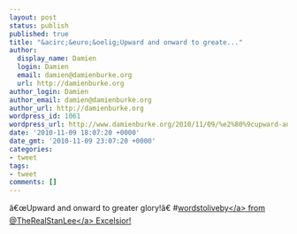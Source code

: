 ```yaml
---
layout: post
status: publish
published: true
title: "&acirc;&euro;&oelig;Upward and onward to greate..."
author:
  display_name: Damien
  login: Damien
  email: damien@damienburke.org
  url: http://damienburke.org
author_login: Damien
author_email: damien@damienburke.org
author_url: http://damienburke.org
wordpress_id: 1061
wordpress_url: http://www.damienburke.org/2010/11/09/%e2%80%9cupward-and-onward-to-greate/
date: '2010-11-09 18:07:20 +0000'
date_gmt: '2010-11-09 23:07:20 +0000'
categories:
- tweet
tags:
- tweet
comments: []
---
```

<p>&acirc;&euro;&oelig;Upward and onward to greater glory!&acirc;&euro;  #<a href="http:&#47;&#47;search.twitter.com&#47;search?q=%23wordstoliveby" class="aktt_hashtag">wordstoliveby<&#47;a> from @<a href="http:&#47;&#47;twitter.com&#47;TheRealStanLee" class="aktt_username">TheRealStanLee<&#47;a> Excelsior!</p>
